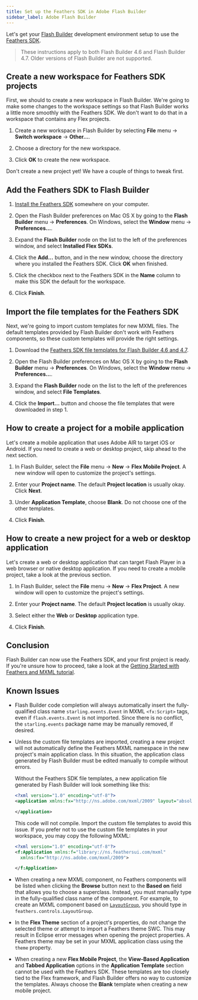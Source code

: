 ```yaml
---
title: Set up the Feathers SDK in Adobe Flash Builder
sidebar_label: Adobe Flash Builder
---
```


Let's get your [Flash Builder](http://www.adobe.com/products/flash-builder.html) development environment setup to use the [Feathers SDK](http://feathersui.com/sdk/).

> These instructions apply to both Flash Builder 4.6 and Flash Builder 4.7. Older versions of Flash Builder are not supported.

## Create a new workspace for Feathers SDK projects

First, we should to create a new workspace in Flash Builder. We're going to make some changes to the workspace settings so that Flash Builder works a little more smoothly with the Feathers SDK. We don't want to do that in a workspace that contains any Flex projects.

1. Create a new workspace in Flash Builder by selecting **File** menu → **Switch workspace** → **Other...**.

2. Choose a directory for the new workspace.

3. Click **OK** to create the new workspace.

Don't create a new project yet! We have a couple of things to tweak first.

## Add the Feathers SDK to Flash Builder

1. [Install the Feathers SDK](./installation-instructions.md) somewhere on your computer.

2. Open the Flash Builder preferences on Mac OS X by going to the **Flash Builder** menu → **Preferences**. On Windows, select the **Window** menu → **Preferences...**.

3. Expand the **Flash Builder** node on the list to the left of the preferences window, and select **Installed Flex SDKs**.

4. Click the **Add...** button, and in the new window, choose the directory where you installed the Feathers SDK. Click **OK** when finished.

5. Click the checkbox next to the Feathers SDK in the **Name** column to make this SDK the default for the workspace.

6. Click **Finish**.

## Import the file templates for the Feathers SDK

Next, we're going to import custom templates for new MXML files. The default templates provided by Flash Builder don't work with Feathers components, so these custom templates will provide the right settings.

1. Download the <a href="ide-file-templates/feathers-file-templates-flash-builder.xml" download>Feathers SDK file templates for Flash Builder 4.6 and 4.7</a>.

2. Open the Flash Builder preferences on Mac OS X by going to the **Flash Builder** menu → **Preferences**. On Windows, select the **Window** menu → **Preferences...**.

3. Expand the **Flash Builder** node on the list to the left of the preferences window, and select **File Templates**.

4. Click the **Import...** button and choose the file templates that were downloaded in step 1.

## How to create a project for a mobile application

Let's create a mobile application that uses Adobe AIR to target iOS or Android. If you need to create a web or desktop project, skip ahead to the next section.

1. In Flash Builder, select the **File** menu → **New** → **Flex Mobile Project**. A new window will open to customize the project's settings.

2. Enter your **Project name**. The default **Project location** is usually okay. Click **Next**.

3. Under **Application Template**, choose **Blank**. Do not choose one of the other templates.

4. Click **Finish**.

## How to create a new project for a web or desktop application

Let's create a web or desktop application that can target Flash Player in a web browser or native desktop application. If you need to create a mobile project, take a look at the previous section.

1. In Flash Builder, select the **File** menu → **New** → **Flex Project**. A new window will open to customize the project's settings.

2. Enter your **Project name**. The default **Project location** is usually okay.

3. Select either the **Web** or **Desktop** application type.

4. Click **Finish**.

## Conclusion

Flash Builder can now use the Feathers SDK, and your first project is ready. If you're unsure how to proceed, take a look at the [Getting Started with Feathers and MXML tutorial](./getting-started-mxml.md).

## Known Issues

- Flash Builder code completion will always automatically insert the fully-qualified class name `starling.events.Event` in MXML `<fx:Script>` tags, even if `flash.events.Event` is not imported. Since there is no conflict, the `starling.events` package name may be manually removed, if desired.

- Unless the custom file templates are imported, creating a new project will not automatically define the Feathers MXML namespace in the new project's main application class. In this situation, the application class generated by Flash Builder must be edited manually to compile without errors.

  Without the Feathers SDK file templates, a new application file generated by Flash Builder will look something like this:

  ```xml
  <?xml version="1.0" encoding="utf-8"?>
  <application xmlns:fx="http://ns.adobe.com/mxml/2009" layout="absolute">

  </application>
  ```

  This code will not compile. Import the custom file templates to avoid this issue. If you prefer not to use the custom file templates in your workspace, you may copy the following MXML:

  ```xml
  <?xml version="1.0" encoding="utf-8"?>
  <f:Application xmlns:f="library://ns.feathersui.com/mxml"
    xmlns:fx="http://ns.adobe.com/mxml/2009">

  </f:Application>
  ```

- When creating a new MXML component, no Feathers components will be listed when clicking the **Browse** button next to the **Based on** field that allows you to choose a superclass. Instead, you must manually type in the fully-qualified class name of the component. For example, to create an MXML component based on [`LayoutGroup`](../layout-group.md), you should type in `feathers.controls.LayoutGroup`.

- In the **Flex Theme** section of a project's properties, do not change the selected theme or attempt to import a Feathers theme SWC. This may result in Eclipse error messages when opening the project properties. A Feathers theme may be set in your MXML application class using the `theme` property.

- When creating a new **Flex Mobile Project**, the **View-Based Application** and **Tabbed Application** options in the **Application Template** section cannot be used with the Feathers SDK. These templates are too closely tied to the Flex framework, and Flash Builder offers no way to customize the templates. Always choose the **Blank** template when creating a new mobile project.
